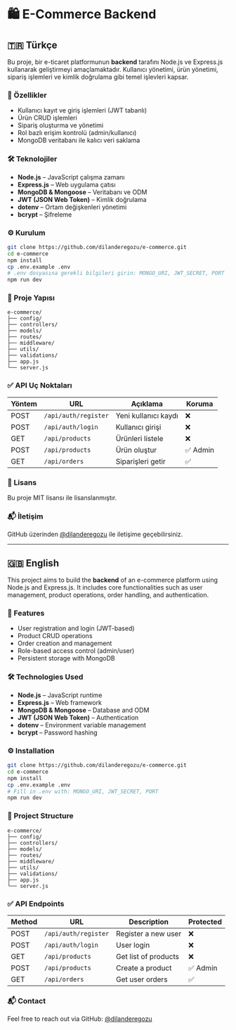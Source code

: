 # 🛍️ E-Commerce Backend

## 🇹🇷 Türkçe

Bu proje, bir e-ticaret platformunun **backend** tarafını Node.js ve Express.js kullanarak geliştirmeyi amaçlamaktadır. Kullanıcı yönetimi, ürün yönetimi, sipariş işlemleri ve kimlik doğrulama gibi temel işlevleri kapsar.

### 🚀 Özellikler

- Kullanıcı kayıt ve giriş işlemleri (JWT tabanlı)
- Ürün CRUD işlemleri
- Sipariş oluşturma ve yönetimi
- Rol bazlı erişim kontrolü (admin/kullanıcı)
- MongoDB veritabanı ile kalıcı veri saklama

### 🛠️ Teknolojiler

- **Node.js** – JavaScript çalışma zamanı
- **Express.js** – Web uygulama çatısı
- **MongoDB & Mongoose** – Veritabanı ve ODM
- **JWT (JSON Web Token)** – Kimlik doğrulama
- **dotenv** – Ortam değişkenleri yönetimi
- **bcrypt** – Şifreleme

### ⚙️ Kurulum

```bash
git clone https://github.com/dilanderegozu/e-commerce.git
cd e-commerce
npm install
cp .env.example .env
# .env dosyasına gerekli bilgileri girin: MONGO_URI, JWT_SECRET, PORT
npm run dev
```

### 📁 Proje Yapısı

```
e-commerce/
├── config/
├── controllers/
├── models/
├── routes/
├── middleware/
├── utils/
├── validations/
├── app.js
└── server.js
```

### ✅ API Uç Noktaları

| Yöntem | URL                  | Açıklama                 | Koruma |
|--------|----------------------|--------------------------|--------|
| POST   | `/api/auth/register`| Yeni kullanıcı kaydı     | ❌     |
| POST   | `/api/auth/login`   | Kullanıcı girişi         | ❌     |
| GET    | `/api/products`     | Ürünleri listele         | ❌     |
| POST   | `/api/products`     | Ürün oluştur             | ✅ Admin |
| GET    | `/api/orders`       | Siparişleri getir        | ✅     |

### 📄 Lisans

Bu proje MIT lisansı ile lisanslanmıştır.

### 📬 İletişim

GitHub üzerinden [@dilanderegozu](https://github.com/dilanderegozu) ile iletişime geçebilirsiniz.

---

## 🇬🇧 English

This project aims to build the **backend** of an e-commerce platform using Node.js and Express.js. It includes core functionalities such as user management, product operations, order handling, and authentication.

### 🚀 Features

- User registration and login (JWT-based)
- Product CRUD operations
- Order creation and management
- Role-based access control (admin/user)
- Persistent storage with MongoDB

### 🛠️ Technologies Used

- **Node.js** – JavaScript runtime
- **Express.js** – Web framework
- **MongoDB & Mongoose** – Database and ODM
- **JWT (JSON Web Token)** – Authentication
- **dotenv** – Environment variable management
- **bcrypt** – Password hashing

### ⚙️ Installation

```bash
git clone https://github.com/dilanderegozu/e-commerce.git
cd e-commerce
npm install
cp .env.example .env
# Fill in .env with: MONGO_URI, JWT_SECRET, PORT
npm run dev
```

### 📁 Project Structure

```
e-commerce/
├── config/
├── controllers/
├── models/
├── routes/
├── middleware/
├── utils/
├── validations/
├── app.js
└── server.js
```

### ✅ API Endpoints

| Method | URL                  | Description             | Protected |
|--------|----------------------|-------------------------|-----------|
| POST   | `/api/auth/register`| Register a new user     | ❌        |
| POST   | `/api/auth/login`   | User login              | ❌        |
| GET    | `/api/products`     | Get list of products    | ❌        |
| POST   | `/api/products`     | Create a product        | ✅ Admin  |
| GET    | `/api/orders`       | Get user orders         | ✅        |



### 📬 Contact

Feel free to reach out via GitHub: [@dilanderegozu](https://github.com/dilanderegozu)
